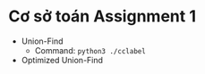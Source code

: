 # Cơ sở toán Assignment 1
- Union-Find
  - Command: <code>python3 ./cclabel <image></code>
- Optimized Union-Find
